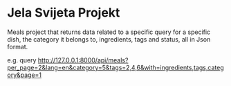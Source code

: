 # Jela Svijeta Projekt

Meals project that returns data related to a specific query for a specific dish, the category it belongs to, ingredients, tags and status, all in Json format.

e.g. query http://127.0.0.1:8000/api/meals?per_page=2&lang=en&category=5&tags=2,4,6&with=ingredients,tags,category&page=1
